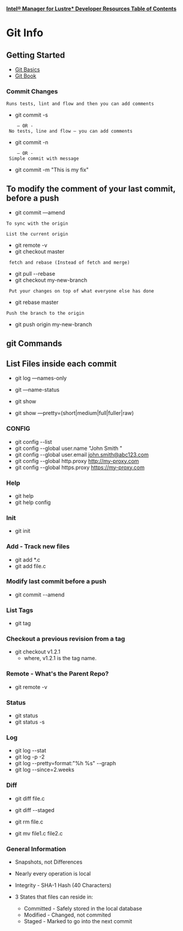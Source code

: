 [**Intel® Manager for Lustre\* Developer Resources Table of Contents**](index.md)

# Git Info

## Getting Started
* [Git Basics](https://git-scm.com/book/en/v2/Getting-Started-Git-Basics)
* [Git Book](https://git-scm.com/book/en/v2)

### Commit Changes
 ``` 
 Runs tests, lint and flow and then you can add comments 
 ```
* git commit -s 
```
    — OR -
 No tests, line and flow — you can add comments
 ```
* git commit -n
```
    — OR -
 Simple commit with message
```
  * git commit -m "This is my fix"


## To modify the comment of your last commit, before a push
 
  * git commit —amend
 
 ```
 To sync with the origin
 ```
 
 ```List the current origin```
  * git remote -v
  * git checkout master

``` fetch and rebase (Instead of fetch and merge)```
  * git pull  --rebase
  * git checkout my-new-branch

``` Put your changes on top of what everyone else has done```
  * git rebase master	
 
```Push the branch to the origin```

  * git push origin my-new-branch


## git Commands


## List Files inside each commit

* git log —names-only
* git —name-status

* git show
* git show —pretty=(short|medium|full|fuller|raw)


### CONFIG
* git config --list
* git config --global user.name "John Smith "
* git config --global user.email john.smith@abc123.com
* git config --global http.proxy http://my-proxy.com
* git config --global https.proxy https://my-proxy.com


### Help
* git help  <verb>
* git help config

### Init
* git init
 
### Add - Track new files
* git add *.c
* git add file.c

### Modify last commit before a push
* git commit  --amend

### List Tags
* git tag

### Checkout a previous revision from a tag
* git checkout v1.2.1
  * where, v1.2.1 is the tag name.

### Remote - What's the Parent Repo?
* git remote -v
 
### Status
* git status
* git status -s

### Log
* git log --stat
* git log  -p  -2
* git log  --pretty=format:"%h  %s"  --graph
* git log  --since=2.weeks

### Diff
* git diff  file.c
* git diff  --staged
 
* git rm file.c
* git mv file1.c  file2.c
 

### General Information
* Snapshots, not Differences

* Nearly every operation is local

* Integrity - SHA-1 Hash (40 Characters)

* 3 States that files can reside in:
    * Committed - Safely stored in the local database
    * Modified - Changed, not commited
    * Staged - Marked to go into the next commit


